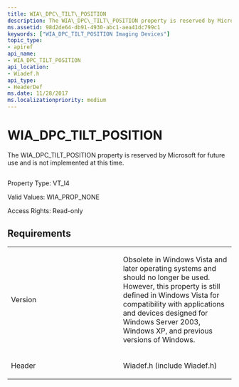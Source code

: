 ```yaml
---
title: WIA\_DPC\_TILT\_POSITION
description: The WIA\_DPC\_TILT\_POSITION property is reserved by Microsoft for future use and is not implemented at this time.
ms.assetid: 98d2de64-db91-4930-abc1-aea41dc799c1
keywords: ["WIA_DPC_TILT_POSITION Imaging Devices"]
topic_type:
- apiref
api_name:
- WIA_DPC_TILT_POSITION
api_location:
- Wiadef.h
api_type:
- HeaderDef
ms.date: 11/28/2017
ms.localizationpriority: medium
---
```


# WIA\_DPC\_TILT\_POSITION


The WIA\_DPC\_TILT\_POSITION property is reserved by Microsoft for future use and is not implemented at this time.

## <span id="ddk_wia_dpc_tilt_position_si"></span><span id="DDK_WIA_DPC_TILT_POSITION_SI"></span>


Property Type: VT\_I4

Valid Values: WIA\_PROP\_NONE

Access Rights: Read-only

Requirements
------------

<table>
<colgroup>
<col width="50%" />
<col width="50%" />
</colgroup>
<tbody>
<tr class="odd">
<td><p>Version</p></td>
<td><p>Obsolete in Windows Vista and later operating systems and should no longer be used. However, this property is still defined in Windows Vista for compatibility with applications and devices designed for Windows Server 2003, Windows XP, and previous versions of Windows.</p></td>
</tr>
<tr class="even">
<td><p>Header</p></td>
<td>Wiadef.h (include Wiadef.h)</td>
</tr>
</tbody>
</table>

 

 






